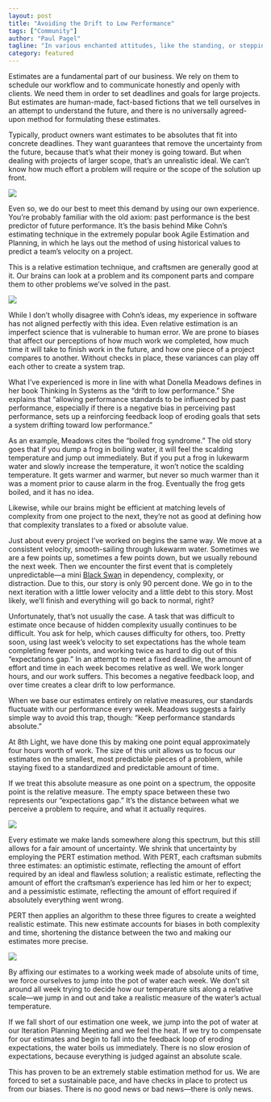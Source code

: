 ```yaml
---
layout: post
title: "Avoiding the Drift to Low Performance"
tags: ["Community"]
author: "Paul Pagel"
tagline: "In various enchanted attitudes, like the standing, or stepping, or running skeletons in Herculaneum, others remained rooted to the deck; but all their eyes upcast."
category: featured
---
```


Estimates are a fundamental part of our business. We rely on them to schedule our workflow
and to communicate honestly and openly with clients. We need them in order to set deadlines
and goals for large projects. But estimates are human-made, fact-based fictions that we tell
ourselves in an attempt to understand the future, and there is no universally agreed-upon
method for formulating these estimates.

Typically, product owners want estimates to be absolutes that fit into concrete deadlines.
They want guarantees that remove the uncertainty from the future, because that’s what their
money is going toward. But when dealing with projects of larger scope, that’s an unrealistic
ideal. We can’t know how much effort a problem will require or the scope of the solution up
front.

<img src="/paul-pagel/images/2014-07-22-avoiding-the-drift-to-low-performance/01.png">

Even so, we do our best to meet this demand by using our own experience. You’re probably
familiar with the old axiom: past performance is the best predictor of future performance.
It’s the basis behind Mike Cohn’s estimating technique in the extremely popular book Agile
Estimation and Planning, in which he lays out the method of using historical values to predict
a team’s velocity on a project.

This is a relative estimation technique, and craftsmen are generally good at it. Our brains
can look at a problem and its component parts and compare them to other problems we’ve solved
in the past.

<img src="/paul-pagel/images/2014-07-22-avoiding-the-drift-to-low-performance/02.png">

While I don’t wholly disagree with Cohn’s ideas, my experience in software has not aligned
perfectly with this idea. Even relative estimation is an imperfect science that is vulnerable
to human error. We are prone to biases that affect our perceptions of how much work we completed,
how much time it will take to finish work in the future, and how one piece of a project compares
to another. Without checks in place, these variances can play off each other to create a system
trap.

What I’ve experienced is more in line with what Donella Meadows defines in her book Thinking In
Systems as the “drift to low performance.” She explains that “allowing performance standards to
be influenced by past performance, especially if there is a negative bias in perceiving past
performance, sets up a reinforcing feedback loop of eroding goals that sets a system drifting
toward low performance.”

As an example, Meadows cites the “boiled frog syndrome.” The old story goes that if you dump a
frog in boiling water, it will feel the scalding temperature and jump out immediately. But if you
put a frog in lukewarm water and slowly increase the temperature, it won’t notice the scalding
temperature. It gets warmer and warmer, but never so much warmer than it was a moment prior to
cause alarm in the frog. Eventually the frog gets boiled, and it has no idea.

Likewise, while our brains might be efficient at matching levels of complexity from one project
to the next, they’re not as good at defining how that complexity translates to a fixed or
absolute value.

Just about every project I’ve worked on begins the same way. We move at a consistent velocity,
smooth-sailing through lukewarm water. Sometimes we are a few points up, sometimes a few points
down, but we usually rebound the next week. Then we encounter the first event that is completely
unpredictable&mdash;a mini [Black Swan](http://en.wikipedia.org/wiki/Black_swan_theory) in
dependency, complexity, or distraction. Due to this, our story is only 90 percent done. We go in
to the next iteration with a little lower velocity and a little debt to this story. Most likely,
we’ll finish and everything will go back to normal, right?

Unfortunately, that’s not usually the case. A task that was difficult to estimate once because of
hidden complexity usually continues to be difficult. You ask for help, which causes difficulty
for others, too. Pretty soon, using last week’s velocity to set expectations has the whole team
completing fewer points, and working twice as hard to dig out of this “expectations gap.” In an
attempt to meet a fixed deadline, the amount of effort and time in each week becomes relative as
well. We work longer hours, and our work suffers. This becomes a negative feedback loop, and over
time creates a clear drift to low performance.

When we base our estimates entirely on relative measures, our standards fluctuate with our
performance every week. Meadows suggests a fairly simple way to avoid this trap, though: “Keep
performance standards absolute.”

At 8th Light, we have done this by making one point equal approximately four hours worth of work.
The size of this unit allows us to focus our estimates on the smallest, most predictable pieces of
a problem, while staying fixed to a standardized and predictable amount of time.

If we treat this absolute measure as one point on a spectrum, the opposite point is the relative
measure. The empty space between these two represents our “expectations gap.” It’s the distance
between what we perceive a problem to require, and what it actually requires.

<img src="/paul-pagel/images/2014-07-22-avoiding-the-drift-to-low-performance/03.png" style="border: none">

Every estimate we make lands somewhere along this spectrum, but this still allows for a fair
amount of uncertainty. We shrink that uncertainty by employing the PERT estimation method. With
PERT, each craftsman submits three estimates: an optimistic estimate, reflecting the amount of
effort required by an ideal and flawless solution; a realistic estimate, reflecting the amount of
effort the craftsman’s experience has led him or her to expect; and a pessimistic estimate,
reflecting the amount of effort required if absolutely everything went wrong.

PERT then applies an algorithm to these three figures to create a weighted realistic estimate.
This new estimate accounts for biases in both complexity and time, shortening the distance
between the two and making our estimates more precise.

<img src="/paul-pagel/images/2014-07-22-avoiding-the-drift-to-low-performance/04.png" style="border: none">

By affixing our estimates to a working week made of absolute units of time, we force ourselves to
jump into the pot of water each week. We don’t sit around all week trying to decide how our
temperature sits along a relative scale—we jump in and out and take a realistic measure of the
water’s actual temperature.

If we fall short of our estimation one week, we jump into the pot of water at our Iteration
Planning Meeting and we feel the heat. If we try to compensate for our estimates and begin to fall
into the feedback loop of eroding expectations, the water boils us immediately. There is no slow
erosion of expectations, because everything is judged against an absolute scale.

This has proven to be an extremely stable estimation method for us. We are forced to set a
sustainable pace, and have checks in place to protect us from our biases. There is no good news or
bad news—there is only news.
